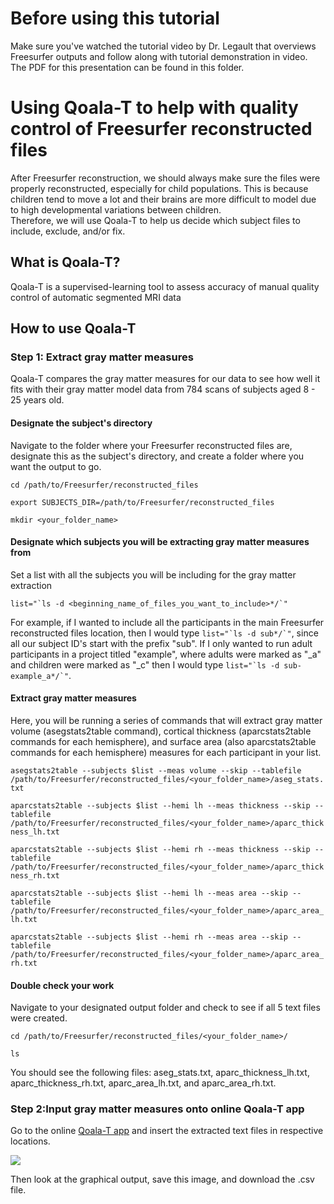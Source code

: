 # Before using this tutorial

Make sure you've watched the tutorial video by Dr. Legault that overviews Freesurfer outputs and follow along with tutorial demonstration in video. The PDF for this presentation can be found in this folder.

# Using Qoala-T to help with quality control of Freesurfer reconstructed files

After Freesurfer reconstruction, we should always make sure the files were properly reconstructed, especially for child populations.  This is because children tend to move a lot and
their brains are more difficult to model due to high developmental variations between children.  
Therefore, we will use Qoala-T to help us decide which subject files to include, exclude, and/or fix.

## What is Qoala-T?
Qoala-T is a supervised-learning tool to assess accuracy of manual quality control of automatic segmented MRI data

## How to use Qoala-T

### Step 1: Extract gray matter measures

Qoala-T compares the gray matter measures for our data to see how well it fits with their gray matter model data from 784 scans of subjects aged 8 - 25 years old. 


#### Designate the subject's directory

Navigate to the folder where your Freesurfer reconstructed files are, designate this as the subject's directory, and create a folder where you want the output to go.

```cd /path/to/Freesurfer/reconstructed_files```

```export SUBJECTS_DIR=/path/to/Freesurfer/reconstructed_files```

```mkdir <your_folder_name>```

#### Designate which subjects you will be extracting gray matter measures from

Set a list with all the subjects you will be including for the gray matter extraction

```list="`ls -d <beginning_name_of_files_you_want_to_include>*/`"```

For example, if I wanted to include all the participants in the main Freesurfer reconstructed files location, then I would type ``` list="`ls -d sub*/`" ```, since all our subject ID's start with the prefix "sub". If I only wanted to run adult participants in a project titled "example", where adults were marked as "_a" and children were marked as "_c" then I would type ``` list="`ls -d sub-example_a*/`" ```.

#### Extract gray matter measures
Here, you will be running a series of commands that will extract gray matter volume (asegstats2table command), cortical thickness (aparcstats2table commands for each hemisphere), and surface area (also aparcstats2table commands for each hemisphere) measures for each participant in your list.

```asegstats2table --subjects $list --meas volume --skip --tablefile /path/to/Freesurfer/reconstructed_files/<your_folder_name>/aseg_stats.txt```

```aparcstats2table --subjects $list --hemi lh --meas thickness --skip --tablefile /path/to/Freesurfer/reconstructed_files/<your_folder_name>/aparc_thickness_lh.txt```

```aparcstats2table --subjects $list --hemi rh --meas thickness --skip --tablefile /path/to/Freesurfer/reconstructed_files/<your_folder_name>/aparc_thickness_rh.txt```

```aparcstats2table --subjects $list --hemi lh --meas area --skip --tablefile /path/to/Freesurfer/reconstructed_files/<your_folder_name>/aparc_area_lh.txt```

```aparcstats2table --subjects $list --hemi rh --meas area --skip --tablefile /path/to/Freesurfer/reconstructed_files/<your_folder_name>/aparc_area_rh.txt```

#### Double check your work

Navigate to your designated output folder and check to see if all 5 text files were created.

```cd /path/to/Freesurfer/reconstructed_files/<your_folder_name>/```

```ls```

You should see the following files: aseg_stats.txt, aparc_thickness_lh.txt, aparc_thickness_rh.txt, aparc_area_lh.txt, and aparc_area_rh.txt.

### Step 2:Input gray matter measures onto online Qoala-T app

Go to the online [Qoala-T app](https://qoala-t.shinyapps.io/qoala-t_app/) and insert the extracted text files in respective locations.

![](https://github.com/jlegault/Materials_for_Inspection_of_sMRI_data/blob/master/Images_for_wiki_page/qoala_t_app_inserts.png)

Then look at the graphical output, save this image, and download the .csv file.
